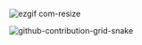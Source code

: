 ![ezgif com-resize](https://user-images.githubusercontent.com/74372044/220985926-9d7ff6b0-2a00-4c4a-ab63-8acd5e46c7d3.gif)


![github-contribution-grid-snake](https://user-images.githubusercontent.com/74372044/220987007-a080f824-0bb5-4f31-b946-13c642d96f10.gif)
